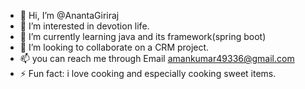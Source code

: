 - 👋 Hi, I’m @AnantaGiriraj
- 👀 I’m interested in devotion life.
- 🌱 I’m currently learning java and its framework(spring boot)
- 💞️ I’m looking to collaborate on a CRM project.
- 📫 you can reach me through Email amankumar49336@gmail.com
- ⚡ Fun fact: i love cooking and especially cooking sweet items.

<!---
AnantaGiriraj/AnantaGiriraj is a ✨ special ✨ repository because its `README.md` (this file) appears on your GitHub profile.
You can click the Preview link to take a look at your changes.
--->
